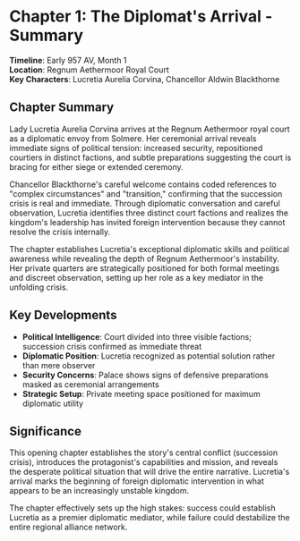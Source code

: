 # Chapter 1: The Diplomat's Arrival - Summary

**Timeline**: Early 957 AV, Month 1  
**Location**: Regnum Aethermoor Royal Court  
**Key Characters**: Lucretia Aurelia Corvina, Chancellor Aldwin Blackthorne

## Chapter Summary

Lady Lucretia Aurelia Corvina arrives at the Regnum Aethermoor royal court as a diplomatic envoy from Solmere. Her ceremonial arrival reveals immediate signs of political tension: increased security, repositioned courtiers in distinct factions, and subtle preparations suggesting the court is bracing for either siege or extended ceremony.

Chancellor Blackthorne's careful welcome contains coded references to "complex circumstances" and "transition," confirming that the succession crisis is real and immediate. Through diplomatic conversation and careful observation, Lucretia identifies three distinct court factions and realizes the kingdom's leadership has invited foreign intervention because they cannot resolve the crisis internally.

The chapter establishes Lucretia's exceptional diplomatic skills and political awareness while revealing the depth of Regnum Aethermoor's instability. Her private quarters are strategically positioned for both formal meetings and discreet observation, setting up her role as a key mediator in the unfolding crisis.

## Key Developments

- **Political Intelligence**: Court divided into three visible factions; succession crisis confirmed as immediate threat
- **Diplomatic Position**: Lucretia recognized as potential solution rather than mere observer
- **Security Concerns**: Palace shows signs of defensive preparations masked as ceremonial arrangements
- **Strategic Setup**: Private meeting space positioned for maximum diplomatic utility

## Significance

This opening chapter establishes the story's central conflict (succession crisis), introduces the protagonist's capabilities and mission, and reveals the desperate political situation that will drive the entire narrative. Lucretia's arrival marks the beginning of foreign diplomatic intervention in what appears to be an increasingly unstable kingdom.

The chapter effectively sets up the high stakes: success could establish Lucretia as a premier diplomatic mediator, while failure could destabilize the entire regional alliance network.
